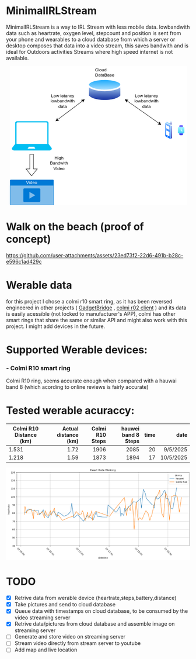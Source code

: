 # MinimalIRLStream
MinimalIRLStream is a way to IRL Stream with less mobile data. lowbandwith data such as heartrate, oxygen level, stepcount and position is sent from your phone and wearables to a cloud database from which a server or desktop composes that data into a video stream, this saves bandwith and is ideal for Outdoors activities Streams where high speed internet is not available.

<p align="center">
  <img src="https://github.com/Rumidom/MinimalIRLStream/blob/main/docs/minimal_stream_diagram.png" alt="How it works diagram"/>
</p>

# Walk on the beach (proof of concept)

https://github.com/user-attachments/assets/23ed73f2-22d6-491b-b28c-e596c1ad429c

# Werable data
for this project I chose a colmi r10 smart ring, as it has been reversed engineered in other projects ( [GadgetBridge](https://codeberg.org/Freeyourgadget/Gadgetbridge/src/branch/master/app/src/main/java/nodomain/freeyourgadget/gadgetbridge/devices/colmi/) , [colmi r02 client](https://github.com/tahnok/colmi_r02_client/) ) and its data is easily acessible (not locked to manufacturer's APP), colmi has other smart rings that share the same or similar API and might also work with this project. I might add devices in the future. 

# Supported Werable devices:

### - Colmi R10 smart ring
Colmi R10 ring, seems accurate enough when compared with a hauwai band 8 (which acording to online reviews is fairly accurate)

# Tested werable acuraccy:  

| Colmi R10 Distance (km)| Actual distance (km)| Colmi R10 Steps | hauwei band 8 Steps  |   time   |   date   |
| ---------------------- | -------------------:| ---------------:| --------------------:|---------:|---------:|
|                   1.531|                 1.72|             1906|                 2085 |        20|  9/5/2025|
|                   1.218|                 1.59|             1873|                 1894 |        17| 10/5/2025|


<p align="center">
  <img src="https://github.com/Rumidom/MinimalIRLStream/blob/main/docs/Screenshot%20from%202025-05-22%2020-01-07.png" alt="Heartrate comparison"/>
</p>

# TODO

* [x] Retrive data from werable device (heartrate,steps,battery,distance)
* [x] Take pictures and send to cloud database
* [x] Queue data with timestamps on cloud database, to be consumed by the video streaming server
* [x] Retrive data/pictures from cloud database and assemble image on streaming server
* [ ] Generate and store video on streaming server
* [ ] Stream video directly from stream server to youtube
* [ ] Add map and live location
